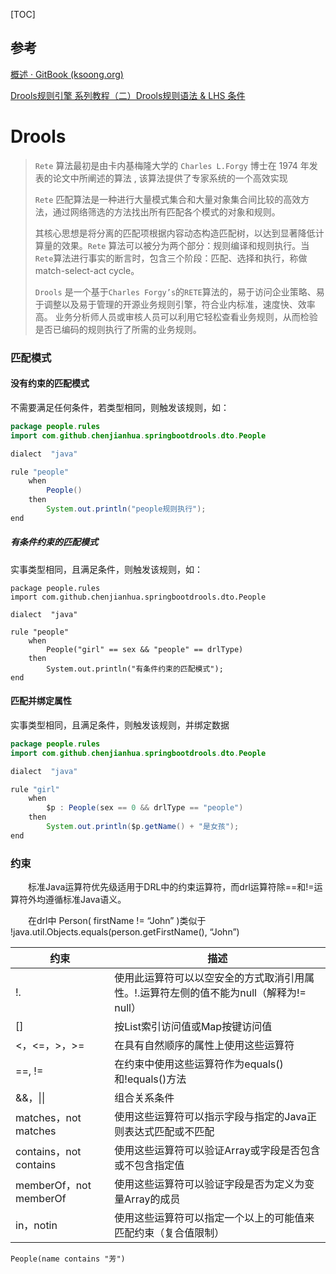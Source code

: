 [TOC]

## 参考

[概述 · GitBook (ksoong.org)](http://ksoong.org/drools-examples/content/)

[Drools规则引擎 系列教程（二）Drools规则语法 & LHS 条件 ](https://www.ytooo.top/38470.html)

# Drools

>`Rete` 算法最初是由卡内基梅隆大学的 `Charles L.Forgy` 博士在 1974 年发表的论文中所阐述的算法 , 该算法提供了专家系统的一个高效实现
>
>`Rete` 匹配算法是一种进行大量模式集合和大量对象集合间比较的高效方法，通过网络筛选的方法找出所有匹配各个模式的对象和规则。
>
>其核心思想是将分离的匹配项根据内容动态构造匹配树，以达到显著降低计算量的效果。`Rete` 算法可以被分为两个部分：规则编译和规则执行。当`Rete`算法进行事实的断言时，包含三个阶段：匹配、选择和执行，称做 match-select-act cycle。
>
>`Drools` 是一个基于`Charles Forgy’s`的`RETE`算法的，易于访问企业策略、易于调整以及易于管理的开源业务规则引擎，符合业内标准，速度快、效率高。 业务分析师人员或审核人员可以利用它轻松查看业务规则，从而检验是否已编码的规则执行了所需的业务规则。

### 匹配模式

#### 没有约束的匹配模式

不需要满足任何条件，若类型相同，则触发该规则，如：

```java
package people.rules
import com.github.chenjianhua.springbootdrools.dto.People

dialect  "java"

rule "people"
    when
        People()
    then
        System.out.println("people规则执行");
end
```

##### 有条件约束的匹配模式

实事类型相同，且满足条件，则触发该规则，如：

```
package people.rules
import com.github.chenjianhua.springbootdrools.dto.People

dialect  "java"

rule "people"
    when
        People("girl" == sex && "people" == drlType)
    then
        System.out.println("有条件约束的匹配模式");
end
```

#### 匹配并绑定属性

实事类型相同，且满足条件，则触发该规则，并绑定数据

```java
package people.rules
import com.github.chenjianhua.springbootdrools.dto.People

dialect  "java"

rule "girl"
    when
        $p : People(sex == 0 && drlType == "people")
    then
        System.out.println($p.getName() + "是女孩");
end
```

### 约束

  标准Java运算符优先级适用于DRL中的约束运算符，而drl运算符除==和!=运算符外均遵循标准Java语义。

  在drl中 Person( firstName != “John” )类似于 !java.util.Objects.equals(person.getFirstName(), “John”)

| 约束                   | 描述                                                         |
| ---------------------- | ------------------------------------------------------------ |
| !.                     | 使用此运算符可以以空安全的方式取消引用属性。!.运算符左侧的值不能为null（解释为!= null） |
| []                     | 按List索引访问值或Map按键访问值                              |
| <，<=，>，>=           | 在具有自然顺序的属性上使用这些运算符                         |
| ==, !=                 | 在约束中使用这些运算符作为equals()和!equals()方法            |
| &&，\|\|               | 组合关系条件                                                 |
| matches，not matches   | 使用这些运算符可以指示字段与指定的Java正则表达式匹配或不匹配 |
| contains，not contains | 使用这些运算符可以验证Array或字段是否包含或不包含指定值      |
| memberOf，not memberOf | 使用这些运算符可以验证字段是否为定义为变量Array的成员        |
| in，notin              | 使用这些运算符可以指定一个以上的可能值来匹配约束（复合值限制） |

```
People(name contains "芳")
```

